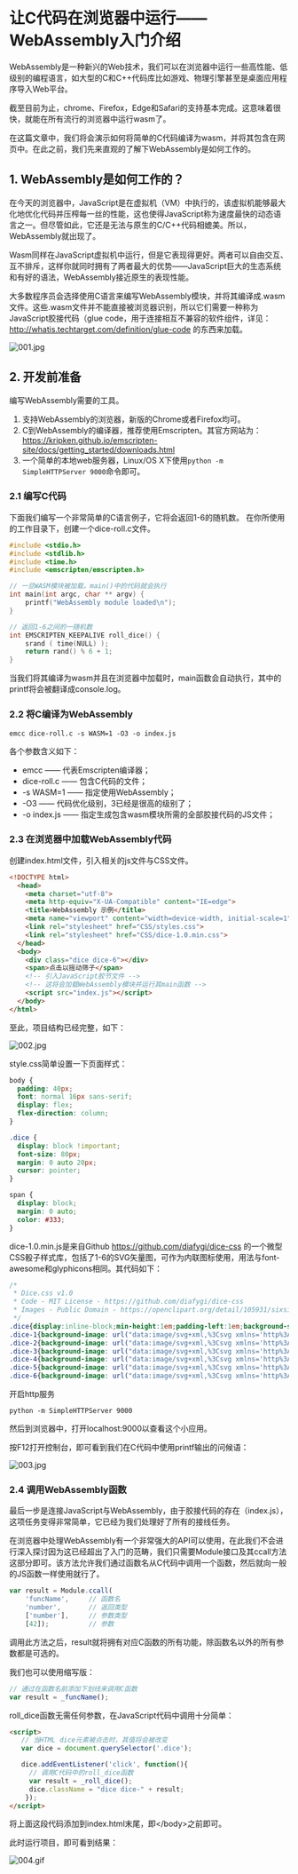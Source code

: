 # 让C代码在浏览器中运行——WebAssembly入门介绍

WebAssembly是一种新兴的Web技术，我们可以在浏览器中运行一些高性能、低级别的编程语言，如大型的C和C++代码库比如游戏、物理引擎甚至是桌面应用程序导入Web平台。

截至目前为止，chrome、Firefox，Edge和Safari的支持基本完成。这意味着很快，就能在所有流行的浏览器中运行wasm了。

在这篇文章中，我们将会演示如何将简单的C代码编译为wasm，并将其包含在网页中。在此之前，我们先来直观的了解下WebAssembly是如何工作的。

## 1. WebAssembly是如何工作的？

在今天的浏览器中，JavaScript是在虚拟机（VM）中执行的，该虚拟机能够最大化地优化代码并压榨每一丝的性能，这也使得JavaScript称为速度最快的动态语言之一。但尽管如此，它还是无法与原生的C/C++代码相媲美。所以，WebAssembly就出现了。

Wasm同样在JavaScript虚拟机中运行，但是它表现得更好。两者可以自由交互、互不排斥，这样你就同时拥有了两者最大的优势——JavaScript巨大的生态系统和有好的语法，WebAssembly接近原生的表现性能。

大多数程序员会选择使用C语言来编写WebAssembly模块，并将其编译成.wasm文件。这些.wasm文件并不能直接被浏览器识别，所以它们需要一种称为JavaScript胶接代码（glue code，用于连接相互不兼容的软件组件，详见：<http://whatis.techtarget.com/definition/glue-code> 的东西来加载。

![001.jpg](001.jpg)

## 2. 开发前准备

编写WebAssembly需要的工具。

1. 支持WebAssembly的浏览器，新版的Chrome或者Firefox均可。
2. C到WebAssembly的编译器，推荐使用Emscripten。其官方网站为：<https://kripken.github.io/emscripten-site/docs/getting_started/downloads.html>
3. 一个简单的本地web服务器，Linux/OS X下使用`python -m SimpleHTTPServer 9000`命令即可。

### 2.1 编写C代码

下面我们编写一个非常简单的C语言例子，它将会返回1-6的随机数。
在你所使用的工作目录下，创建一个dice-roll.c文件。

```c++
#include <stdio.h>
#include <stdlib.h>
#include <time.h>
#include <emscripten/emscripten.h>

// 一旦WASM模块被加载，main()中的代码就会执行
int main(int argc, char ** argv) {
    printf("WebAssembly module loaded\n");
}

// 返回1-6之间的一随机数
int EMSCRIPTEN_KEEPALIVE roll_dice() {
    srand ( time(NULL) );
    return rand() % 6 + 1;
}
```

当我们将其编译为wasm并且在浏览器中加载时，main函数会自动执行，其中的printf将会被翻译成console.log。

### 2.2 将C编译为WebAssembly

`emcc dice-roll.c -s WASM=1 -O3 -o index.js`

各个参数含义如下：

- emcc —— 代表Emscripten编译器；
- dice-roll.c —— 包含C代码的文件；
- -s WASM=1 —— 指定使用WebAssembly；
- -O3 —— 代码优化级别，3已经是很高的级别了；
- -o index.js —— 指定生成包含wasm模块所需的全部胶接代码的JS文件；

### 2.3 在浏览器中加载WebAssembly代码

创建index.html文件，引入相关的js文件与CSS文件。

```html
<!DOCTYPE html>
  <head>
    <meta charset="utf-8">
    <meta http-equiv="X-UA-Compatible" content="IE=edge">
    <title>WebAssembly 示例</title>
    <meta name="viewport" content="width=device-width, initial-scale=1">
    <link rel="stylesheet" href="CSS/styles.css">
    <link rel="stylesheet" href="CSS/dice-1.0.min.css">
  </head>
  <body>
    <div class="dice dice-6"></div>
    <span>点击以摇动筛子</span>
    <!-- 引入JavaScript胶节文件 -->
    <!-- 这将会加载WebAssembly模块并运行其main函数 -->
    <script src="index.js"></script>
  </body>
</html>
```

至此，项目结构已经完整，如下：

![002.jpg](002.jpg)

style.css简单设置一下页面样式：

```css
body {
  padding: 40px;
  font: normal 16px sans-serif;
  display: flex;
  flex-direction: column;
}

.dice {
  display: block !important;
  font-size: 80px;
  margin: 0 auto 20px;
  cursor: pointer;
}

span {
  display: block;
  margin: 0 auto;
  color: #333;
}
```

dice-1.0.min.js是来自Github <https://github.com/diafygi/dice-css> 的一个微型CSS骰子样式库，包括了1-6的SVG矢量图，可作为内联图标使用，用法与font-awesome和glyphicons相同。其代码如下：

```css
/*
 * Dice.css v1.0
 * Code - MIT License - https://github.com/diafygi/dice-css
 * Images - Public Domain - https://openclipart.org/detail/105931/sixsided-dice-faces-lio-01
 */
.dice{display:inline-block;min-height:1em;padding-left:1em;background-size:1em;background-repeat:no-repeat;}
.dice-1{background-image: url("data:image/svg+xml,%3Csvg xmlns='http%3A%2F%2Fwww.w3.org%2F2000%2Fsvg' version='1.1' viewBox='0 0 76.5 76.5' height='21.6' width='21.6'%3E%3Cg transform='translate(113.25%2C-494.1)'%3E%3Cg transform='matrix(0.5%2C0%2C0%2C0.5%2C-406.5%2C374.7)'%3E%3Crect x='588' y='240.4' width='150' height='150' ry='50' rx='50' style='fill%3A%23fff%3Bstroke-width%3A3%3Bstroke%3A%23000'%2F%3E%3Ccircle transform='translate(337.5%2C87.5)' cx='325' cy='227.4' r='12.5' style='fill%3A%23000%3Bstroke-width%3A3%3Bstroke%3A%23000'%2F%3E%3C%2Fg%3E%3C%2Fg%3E%3C%2Fsvg%3E ");}
.dice-2{background-image: url("data:image/svg+xml,%3Csvg xmlns='http%3A%2F%2Fwww.w3.org%2F2000%2Fsvg' version='1.1' viewBox='0 0 76.5 76.5' height='21.6' width='21.6'%3E%3Cstyle%3E.s0%7Bfill%3A%23000%3Bstroke-width%3A3%3Bstroke%3A%23000%3B%7D%3C%2Fstyle%3E%3Cg transform='translate(109.9%2C-505.1)'%3E%3Cg transform='matrix(0.5%2C0%2C0%2C0.5%2C-415.6%2C485.6)'%3E%3Crect x='613' y='40.4' width='150' height='150' ry='50' rx='50' style='fill%3A%23fff%3Bstroke-width%3A3%3Bstroke%3A%23000'%2F%3E%3Ccircle transform='translate(326.5%2C-148.5)' cx='325' cy='227.4' r='12.5' class='s0'%2F%3E%3Ccircle transform='translate(398.5%2C-76.5)' cx='325' cy='227.4' r='12.5' class='s0'%2F%3E%3C%2Fg%3E%3C%2Fg%3E%3C%2Fsvg%3E ");}
.dice-3{background-image: url("data:image/svg+xml,%3Csvg xmlns='http%3A%2F%2Fwww.w3.org%2F2000%2Fsvg' version='1.1' viewBox='0 0 76.5 76.5' height='21.6' width='21.6'%3E%3Cstyle%3E.s0%7Bfill%3A%23000%3Bstroke-width%3A3%3Bstroke%3A%23000%3B%7D%3C%2Fstyle%3E%3Cg transform='translate(84.9%2C-515.5)'%3E%3Cg transform='matrix(0.5%2C0%2C0%2C0.5%2C-290.6%2C514.9)'%3E%3Crect x='413' y='2.9' width='150' height='150' ry='50' rx='50' style='fill%3A%23fff%3Bstroke-width%3A3%3Bstroke%3A%23000'%2F%3E%3Ccircle transform='translate(126.5%2C-186)' cx='325' cy='227.4' r='12.5' class='s0'%2F%3E%3Ccircle transform='translate(198.5%2C-114)' cx='325' cy='227.4' r='12.5' class='s0'%2F%3E%3Ccircle transform='translate(162.5%2C-150)' cx='325' cy='227.4' r='12.5' class='s0'%2F%3E%3C%2Fg%3E%3C%2Fg%3E%3C%2Fsvg%3E ");}
.dice-4{background-image: url("data:image/svg+xml,%3Csvg xmlns='http%3A%2F%2Fwww.w3.org%2F2000%2Fsvg' version='1.1' viewBox='0 0 76.5 76.5' height='21.6' width='21.6'%3E%3Cstyle%3E.s0%7Bfill%3A%23000%3Bstroke-width%3A3%3Bstroke%3A%23000%3B%7D%3C%2Fstyle%3E%3Cg transform='translate(90.7%2C-499.7)'%3E%3Cg transform='matrix(0.5%2C0%2C0%2C0.5%2C-302.7%2C367.8)'%3E%3Crect x='425.5' y='265.4' width='150' height='150' ry='50' rx='50' style='fill%3A%23fff%3Bstroke-width%3A3%3Bstroke%3A%23000'%2F%3E%3Ccircle transform='translate(139%2C76.5)' cx='325' cy='227.4' r='12.5' class='s0'%2F%3E%3Ccircle transform='translate(139%2C148.5)' cx='325' cy='227.4' r='12.5' class='s0'%2F%3E%3Ccircle transform='translate(211%2C76.5)' cx='325' cy='227.4' r='12.5' class='s0'%2F%3E%3Ccircle transform='translate(211%2C148.5)' cx='325' cy='227.4' r='12.5' class='s0'%2F%3E%3C%2Fg%3E%3C%2Fg%3E%3C%2Fsvg%3E ");}
.dice-5{background-image: url("data:image/svg+xml,%3Csvg xmlns='http%3A%2F%2Fwww.w3.org%2F2000%2Fsvg' version='1.1' viewBox='0 0 76.5 76.5' height='21.6' width='21.6'%3E%3Cstyle%3E.s0%7Bfill%3A%23000%3Bstroke-width%3A3%3Bstroke%3A%23000%3B%7D%3C%2Fstyle%3E%3Cg transform='translate(89.2%2C-510.5)'%3E%3Cg transform='matrix(0.5%2C0%2C0%2C0.5%2C-194.9%2C372.3)'%3E%3Crect x='213' y='277.9' width='150' height='150' ry='50' rx='50' style='fill%3A%23fff%3Bstroke-width%3A3%3Bstroke%3A%23000'%2F%3E%3Ccircle transform='translate(-73.5%2C89)' cx='325' cy='227.4' r='12.5' class='s0'%2F%3E%3Ccircle transform='translate(-73.5%2C161)' cx='325' cy='227.4' r='12.5' class='s0'%2F%3E%3Ccircle transform='translate(-1.5%2C89)' cx='325' cy='227.4' r='12.5' class='s0'%2F%3E%3Ccircle transform='translate(-1.5%2C161)' cx='325' cy='227.4' r='12.5' class='s0'%2F%3E%3Ccircle transform='translate(-37.5%2C125)' cx='325' cy='227.4' r='12.5' class='s0'%2F%3E%3C%2Fg%3E%3C%2Fg%3E%3C%2Fsvg%3E ");}
.dice-6{background-image: url("data:image/svg+xml,%3Csvg xmlns='http%3A%2F%2Fwww.w3.org%2F2000%2Fsvg' version='1.1' viewBox='0 0 76.5 76.5' height='21.6' width='21.6'%3E%3Cstyle%3E.s0%7Bfill%3A%23000%3Bstroke-width%3A3%3Bstroke%3A%23000%3B%7D%3C%2Fstyle%3E%3Cg transform='translate(86.2%2C-500.6)'%3E%3Cg transform='matrix(0.5%2C0%2C0%2C0.5%2C-98.2%2C356.2)'%3E%3Crect x='25.5' y='290.4' width='150' height='150' ry='50' rx='50' style='fill%3A%23fff%3Bstroke-width%3A3%3Bstroke%3A%23000'%2F%3E%3Ccircle transform='translate(-261%2C101.5)' cx='325' cy='227.4' r='12.5' class='s0'%2F%3E%3Ccircle transform='translate(-261%2C173.5)' cx='325' cy='227.4' r='12.5' class='s0'%2F%3E%3Ccircle transform='translate(-261%2C137.5)' cx='325' cy='227.4' r='12.5' class='s0'%2F%3E%3Ccircle transform='translate(-189%2C101.5)' cx='325' cy='227.4' r='12.5' class='s0'%2F%3E%3Ccircle transform='translate(-189%2C173.5)' cx='325' cy='227.4' r='12.5' class='s0'%2F%3E%3Ccircle transform='translate(-189%2C137.5)' cx='325' cy='227.4' r='12.5' class='s0'%2F%3E%3C%2Fg%3E%3C%2Fg%3E%3C%2Fsvg%3E");}
```

开启http服务

`python -m SimpleHTTPServer 9000`

然后到浏览器中，打开localhost:9000以查看这个小应用。

按F12打开控制台，即可看到我们在C代码中使用printf输出的问候语：

![003.jpg](003.jpg)

### 2.4 调用WebAssembly函数

最后一步是连接JavaScript与WebAssembly，由于胶接代码的存在（index.js），这项任务变得非常简单，它已经为我们处理好了所有的接线任务。

在浏览器中处理WebAssembly有一个非常强大的API可以使用，在此我们不会进行深入探讨因为这已经超出了入门的范畴，我们只需要Module接口及其ccall方法这部分即可。该方法允许我们通过函数名从C代码中调用一个函数，然后就向一般的JS函数一样使用就行了。

```js
var result = Module.ccall(
    'funcName',     // 函数名
    'number',       // 返回类型
    ['number'],     // 参数类型
    [42]);          // 参数
```

调用此方法之后，result就将拥有对应C函数的所有功能，除函数名以外的所有参数都是可选的。

我们也可以使用缩写版：

```js
// 通过在函数名前添加下划线来调用C函数
var result = _funcName();
```

roll_dice函数无需任何参数，在JavaScript代码中调用十分简单：

```html
<script>
   // 当HTML dice元素被点击时，其值将会被改变
   var dice = document.querySelector('.dice');

   dice.addEventListener('click', function(){
     // 调用C代码中的roll_dice函数
     var result = _roll_dice();
     dice.className = "dice dice-" + result;
    });
</script>
```

将上面这段代码添加到index.html末尾，即\<\/body\>之前即可。

此时运行项目，即可看到结果：

![004.gif](004.gif)